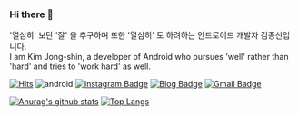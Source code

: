 ### Hi there 👋

'열심히' 보단 '잘' 을 추구하며 또한 '열심히' 도 하려하는 안드로이드 개발자 김종신입니다.<br>
I am Kim Jong-shin, a developer of Android who pursues 'well' rather than 'hard' and tries to 'work hard' as well.

<!--
**JJJoonngg/JJJoonngg** is a ✨ _special_ ✨ repository because its `README.md` (this file) appears on your GitHub profile.

Here are some ideas to get you started:	
- 🔭 I’m currently working on ...	
- 🌱 I’m currently learning ...	
- 👯 I’m looking to collaborate on ...	
- 🤔 I’m looking for help with ...	
- 💬 Ask me about ...	
- 📫 How to reach me: ...	
- 😄 Pronouns: ...	
- ⚡ Fun fact: ...	
-->

[![Hits](https://hits.seeyoufarm.com/api/count/incr/badge.svg?url=https%3A%2F%2Fgithub.com%2FJJJoonngg&count_bg=%2379C83D&title_bg=%23555555&icon=&icon_color=%23E7E7E7&title=hits&edge_flat=false)](https://hits.seeyoufarm.com) ![android](https://img.shields.io/badge/android-Kotlin-green?style=plat&logo=android) [![Instagram Badge](https://img.shields.io/badge/-Instagram-E4405F?logo=Instagram&logoColor=white&link=https://www.instagram.com/JJJoonngg/)](https://www.instagram.com/JJJoonngg/)
 [![Blog Badge](https://img.shields.io/badge/-Blog-181717?logo=GitHub&logoColor=white&link=https://jjjoonngg.github.io/)](https://jjjoonngg.github.io/) [![Gmail Badge](https://img.shields.io/badge/Gmail-d14836?logo=Gmail&logoColor=white&link=mailto:whdtls3878@gmail.com)](mailto:whdtls3878@gmail.com) 

[![Anurag's github stats](https://github-readme-stats.vercel.app/api?username=JJJoonngg)](https://github.com/anuraghazra/github-readme-stats)  [![Top Langs](https://github-readme-stats.vercel.app/api/top-langs/?username=JJJoonngg&layout=compact)](https://github.com/anuraghazra/github-readme-stats)
